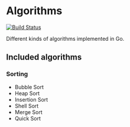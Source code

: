 # Algorithms

[![Build Status](https://travis-ci.org/MarcoTomasRodriguez/sort.svg?branch=master)](https://travis-ci.org/MarcoTomasRodriguez/sort)

Different kinds of algorithms implemented in Go.

## Included algorithms

### Sorting

* Bubble Sort
* Heap Sort
* Insertion Sort
* Shell Sort
* Merge Sort
* Quick Sort
